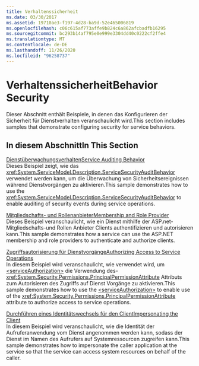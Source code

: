 ```yaml
---
title: Verhaltenssicherheit
ms.date: 03/30/2017
ms.assetid: 19710ae3-f197-4d28-ba9d-52e465006819
ms.openlocfilehash: c06c615af773affe9b824c6a862afcbadfb16295
ms.sourcegitcommit: bc293b14af795e0e999e3304dd40c0222cf2ffe4
ms.translationtype: MT
ms.contentlocale: de-DE
ms.lasthandoff: 11/26/2020
ms.locfileid: "96258737"
---
```

# <a name="behavior-security"></a><span data-ttu-id="99d20-102">Verhaltenssicherheit</span><span class="sxs-lookup"><span data-stu-id="99d20-102">Behavior Security</span></span>

<span data-ttu-id="99d20-103">Dieser Abschnitt enthält Beispiele, in denen das Konfigurieren der Sicherheit für Dienstverhalten veranschaulicht wird.</span><span class="sxs-lookup"><span data-stu-id="99d20-103">This section includes samples that demonstrate configuring security for service behaviors.</span></span>  
  
## <a name="in-this-section"></a><span data-ttu-id="99d20-104">In diesem Abschnitt</span><span class="sxs-lookup"><span data-stu-id="99d20-104">In This Section</span></span>  

 [<span data-ttu-id="99d20-105">Dienstüberwachungsverhalten</span><span class="sxs-lookup"><span data-stu-id="99d20-105">Service Auditing Behavior</span></span>](service-auditing-behavior.md)  
 <span data-ttu-id="99d20-106">Dieses Beispiel zeigt, wie das <xref:System.ServiceModel.Description.ServiceSecurityAuditBehavior> verwendet werden kann, um die Überwachung von Sicherheitsereignissen während Dienstvorgängen zu aktivieren.</span><span class="sxs-lookup"><span data-stu-id="99d20-106">This sample demonstrates how to use the <xref:System.ServiceModel.Description.ServiceSecurityAuditBehavior> to enable auditing of security events during service operations.</span></span>  
  
 [<span data-ttu-id="99d20-107">Mitgliedschafts- und Rollenanbieter</span><span class="sxs-lookup"><span data-stu-id="99d20-107">Membership and Role Provider</span></span>](membership-and-role-provider.md)  
 <span data-ttu-id="99d20-108">Dieses Beispiel veranschaulicht, wie ein Dienst mithilfe der ASP.net-Mitgliedschafts-und Rollen Anbieter Clients authentifizieren und autorisieren kann.</span><span class="sxs-lookup"><span data-stu-id="99d20-108">This sample demonstrates how a service can use the ASP.NET membership and role providers to authenticate and authorize clients.</span></span>  
  
 [<span data-ttu-id="99d20-109">Zugriffsautorisierung für Dienstvorgänge</span><span class="sxs-lookup"><span data-stu-id="99d20-109">Authorizing Access to Service Operations</span></span>](authorizing-access-to-service-operations.md)  
 <span data-ttu-id="99d20-110">In diesem Beispiel wird veranschaulicht, wie verwendet wird, um [\<serviceAuthorization>](../../configure-apps/file-schema/wcf/serviceauthorization-element.md) die Verwendung des- <xref:System.Security.Permissions.PrincipalPermissionAttribute> Attributs zum Autorisieren des Zugriffs auf Dienst Vorgänge zu aktivieren.</span><span class="sxs-lookup"><span data-stu-id="99d20-110">This sample demonstrates how to use the [\<serviceAuthorization>](../../configure-apps/file-schema/wcf/serviceauthorization-element.md) to enable use of the <xref:System.Security.Permissions.PrincipalPermissionAttribute> attribute to authorize access to service operations.</span></span>  
  
 [<span data-ttu-id="99d20-111">Durchführen eines Identitätswechsels für den Client</span><span class="sxs-lookup"><span data-stu-id="99d20-111">Impersonating the Client</span></span>](impersonating-the-client.md)  
 <span data-ttu-id="99d20-112">In diesem Beispiel wird veranschaulicht, wie die Identität der Aufruferanwendung vom Dienst angenommen werden kann, sodass der Dienst im Namen des Aufrufers auf Systemressourcen zugreifen kann.</span><span class="sxs-lookup"><span data-stu-id="99d20-112">This sample demonstrates how to impersonate the caller application at the service so that the service can access system resources on behalf of the caller.</span></span>
